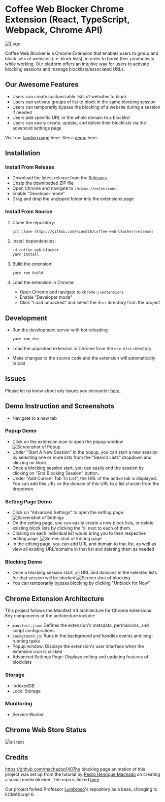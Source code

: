 # Coffee Web Blocker Chrome Extension (React, TypeScript, Webpack, Chrome API)

![Logo](public/images/android-chrome-512x512.png)

Coffee Web Blocker is a Chrome Extension that enables users to group and block sets of websites (i.e. block lists), in order to boost their productivity while working. Our platform offers an intuitive way for users to activate blocking sessions and manage blocklists/associated URLs.

## Our Awesome Features

- Users can create customizable lists of websites to block
- Users can activate groups of list to block in the same blocking session
- Users can temporarily bypass the blocking of a website during a session if needed
- Users add specific URL or the whole domain to a blocklist
- Users can easily create, update, and delete their blocklists via the advanced settings page

Visit our [landing page](https://coffeewebblocker.click/) here.
See a [demo](https://youtu.be/NvZ-1hMQ5A0) here.

## Installation

### Install From Release

- Download the latest release from the [Releases](https://github.com/ezou626/coffee-web-blocker/releases)
- Unzip the downloaded ZIP file
- Open Chrome and navigate to `chrome://extensions`
- Enable "Developer mode"
- Drag and drop the unzipped folder into the extensions page

### Install From Source

1. Clone the repository:

   ```bash
   git clone https://github.com/ezou626/coffee-web-blocker/releases
   ```

2. Install dependencies:

   ```bash
   cd coffee-web-blocker
   yarn install
   ```

3. Build the extension:

   ```bash
   yarn run build
   ```

4. Load the extension in Chrome:

   - Open Chrome and navigate to `chrome://extensions`
   - Enable "Developer mode"
   - Click "Load unpacked" and select the `dist` directory from the project
   
## Development

- Run the development server with hot reloading:

  ```bash
  yarn run dev
  ```

- Load the unpacked extension in Chrome from the `dev_dist` directory
- Make changes to the source code and the extension will automatically reload

## Issues

Please let us know about any issues you encounter [here](https://github.com/ezou626/coffee-web-blocker/issues).

## Demo Instruction and Screenshots

- Navigate to a new tab

### Popup Demo
- Click on the extension icon to open the popup window
![Screenshot of Popup](https://github.com/ezou626/coffee-web-blocker/blob/main/Screenshot-popup.png)
- Under "Start A New Session" in the popup, you can start a new session by selecting one or more lists from the "Search Lists" dropdown and clicking on block.
- Once a blocking session start, you can easily end the session by clicking on "End Blocking Session" button.
- Under "Add Current Tab To List", the URL of the active tab is displayed. You can add this URL or the domain of this URL to a list chosen from the dropdown.

### Setting Page Demo
- Click on "Advanced Settings" to open the setting page.
![Screenshot of Settings](https://github.com/ezou626/coffee-web-blocker/blob/main/Screenshot-page1.png)
- On the setting page, you can easily create a new block lists, or delete existing block lists by clicking the 'x' next to each of them.
- Clicking on each individual list would bring you to their respective editing page.
![Screen shot of Editing page](https://github.com/ezou626/coffee-web-blocker/blob/main/Screenshot-page2.png)
- In the editing page, you can add URL and domain to that list, as well as view all existing URL/domains in that list and deleting them as needed.

### Blocking Demo
- Once a blocking session start, all URL and domains in the selected lists for that session will be blocked
![Screen shot of blocking](https://github.com/ezou626/coffee-web-blocker/blob/main/Screenshot-blocking.png)
- You can temporarily bypass blocking by clicking "Unblock for Now"

## Chrome Extension Architecture

This project follows the Manifest V3 architecture for Chrome extensions. Key components of the architecture include:

- `manifest.json`: Defines the extension's metadata, permissions, and script configurations
- `background.js`: Runs in the background and handles events and long-running tasks
- Popup window: Displays the extension's user interface when the extension icon is clicked
- Advanced Settings Page: Displays editing and updating features of blocklists

### Storage
- IndexedDB
- Local Storage

### Monitoring
- Service Worker

## Chrome Web Store Status
![alt text](image.png)

## Credits

https://github.com/machadop1407he blocking page animation of this project was set up from the tutorial by [Pedro Henrique Machado](https://github.com/Harshita-mindfire) on creating a social media blocker. The repo is linked [here](https://github.com/machadop1407/SocialMediaBlocker-ChromeEXT)

Our project forked Professor [Lumbroso](https://github.com/jlumbroso/chrome-extension-text-collector)'s repository as a base, changing to ECMAScript 6.
